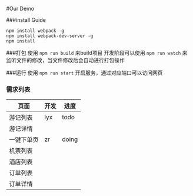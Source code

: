 #Our Demo

###install Guide
```shell
npm install webpack -g
npm install webpack-dev-server -g
npm install
```

###打包
使用 ```npm run build``` 来build项目
开发阶段可以使用 ```npm run watch``` 来监听文件的修改，当文件修改后会自动进行打包操作

###运行
使用 ```npm run start``` 开启服务，通过对应端口可以访问网页

### 需求列表

页面 | 开发 | 进度
---|---|---
游记列表 | lyx | todo
游记详情 |  |
一键下单页 | zr | doing
机票列表 |  |
酒店列表 |  |
订单列表 |  |
订单详情 |  |
